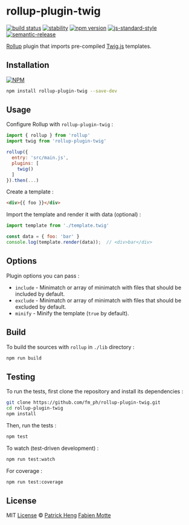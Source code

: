 # rollup-plugin-twig

[![build status][travis-image]][travis-url]
[![stability][stability-image]][stability-url]
[![npm version][npm-image]][npm-url]
[![js-standard-style][standard-image]][standard-url]
[![semantic-release][semantic-release-image]][semantic-release-url]

[Rollup](https://github.com/rollup/rollup) plugin that imports pre-compiled [Twig.js](https://github.com/twigjs/twig.js) templates.

## Installation

[![NPM](https://nodei.co/npm/rollup-plugin-twig.png)](https://www.npmjs.com/package/rollup-plugin-twig)

```sh
npm install rollup-plugin-twig --save-dev
```

## Usage

Configure Rollup with `rollup-plugin-twig` :

```js
import { rollup } from 'rollup'
import twig from 'rollup-plugin-twig'

rollup({
  entry: 'src/main.js',
  plugins: [
    twig()
  ]
}).then(...)
```

Create a template :

```html
<div>{{ foo }}</div>
```

Import the template and render it with data (optional) :

```js
import template from './template.twig'

const data = { foo: 'bar' }
console.log(template.render(data));  // <div>bar</div>
```

## Options

Plugin options you can pass :

* `include` - Minimatch or array of minimatch with files that should be included by default.
* `exclude` - Minimatch or array of minimatch with files that should be excluded by default.
* `minify` - Minify the template (`true` by default).

## Build

To build the sources with `rollup` in `./lib` directory :

```sh
npm run build
```

## Testing

To run the tests, first clone the repository and install its dependencies :

```sh
git clone https://github.com/fm_ph/rollup-plugin-twig.git
cd rollup-plugin-twig
npm install
```

Then, run the tests :

```sh
npm test
```

To watch (test-driven development) :

```sh
npm run test:watch
```

For coverage :

```sh
npm run test:coverage
```

## License

MIT [License](LICENSE.md) © [Patrick Heng](http://hengpatrick.fr/) [Fabien Motte](http://fabienmotte.com/) 

[travis-image]: https://img.shields.io/travis/fm-ph/rollup-plugin-twig/master.svg?style=flat-square
[travis-url]: http://travis-ci.org/fm-ph/rollup-plugin-twig
[stability-image]: https://img.shields.io/badge/stability-stable-brightgreen.svg?style=flat-square
[stability-url]: https://nodejs.org/api/documentation.html#documentation_stability_index
[npm-image]: https://img.shields.io/npm/v/rollup-plugin-twig.svg?style=flat-square
[npm-url]: https://npmjs.org/package/rollup-plugin-twig
[standard-image]: https://img.shields.io/badge/code%20style-standard-brightgreen.svg?style=flat-square
[standard-url]: https://github.com/feross/standard
[semantic-release-image]: https://img.shields.io/badge/%20%20%F0%9F%93%A6%F0%9F%9A%80-semantic--release-e10079.svg?style=flat-square
[semantic-release-url]: https://github.com/semantic-release/semantic-release
